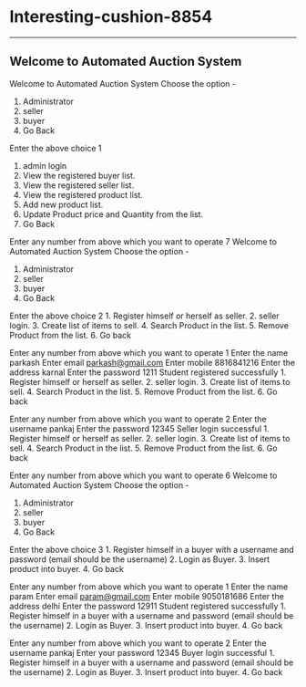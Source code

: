 # Interesting-cushion-8854


-------------------------------
Welcome to Automated Auction System
----------------------------------

Welcome to Automated Auction System
Choose the option -
1. Administrator
2. seller
3. buyer
4. Go Back


Enter the above choice 
1
1.  admin login 
2.  View the registered buyer list.
3.  View the registered seller list.
4.  View the registered product list.
5.  Add new product list.
6.  Update Product price and Quantity from the list.
7. Go Back

Enter any number from above which you want to operate
7
Welcome to Automated Auction System
Choose the option -
1. Administrator
2. seller
3. buyer
4. Go Back


Enter the above choice 
2
 	1. Register himself or herself as seller.
	2. seller login.
	3. Create list of items to sell.
	4. Search Product in the list.
	5. Remove Product from the list.
 	6. Go back

Enter any number from above which you want to operate
1
Enter the name
parkash
Enter email
parkash@gmail.com
Enter mobile
8816841216
Enter the address
karnal
Enter the password
1211
Student registered successfully
 	1. Register himself or herself as seller.
	2. seller login.
	3. Create list of items to sell.
	4. Search Product in the list.
	5. Remove Product from the list.
 	6. Go back

Enter any number from above which you want to operate
2
Enter the username
pankaj
Enter the password
12345
Seller login successful
 	1. Register himself or herself as seller.
	2. seller login.
	3. Create list of items to sell.
	4. Search Product in the list.
	5. Remove Product from the list.
 	6. Go back
  
  
Enter any number from above which you want to operate
6
Welcome to Automated Auction System
Choose the option -
1. Administrator
2. seller
3. buyer
4. Go Back


Enter the above choice 
3
	1. Register himself in a buyer with a username and password (email should be the username)
	2. Login as Buyer.
	3. Insert product into buyer.
	4. Go back

Enter any number from above which you want to operate
1
Enter the name
param
Enter email
param@gmail.com
Enter mobile
9050181686
Enter the address
delhi
Enter the password
12911
Student registered successfully
	1. Register himself in a buyer with a username and password (email should be the username)
	2. Login as Buyer.
	3. Insert product into buyer.
	4. Go back

Enter any number from above which you want to operate
2
Enter the username
pankaj
Enter your password
12345
Buyer login successful
	1. Register himself in a buyer with a username and password (email should be the username)
	2. Login as Buyer.
	3. Insert product into buyer.
	4. Go back

